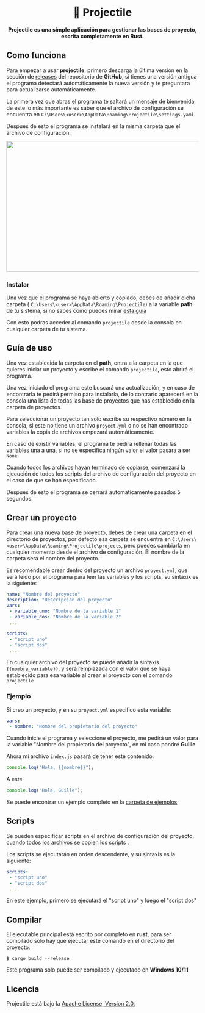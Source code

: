 <center>
    <h1 align="center">🚀 Projectile</h1>
    <h4 align="center"><b>Projectile</b> es una simple aplicación para gestionar las bases de proyecto, escrita completamente en Rust.</h4>
</center>

## Como funciona

Para empezar a usar **projectile**, primero descarga la última versión en la sección de [releases](https://github.com/holasoyender/Projectile/releases) del repositorio de **GitHub**, si tienes una versión antigua el programa detectará automáticamente la nueva versión y te preguntara para actualizarse automáticamente.

La primera vez que abras el programa te saltará un mensaje de bienvenida, de este lo más importante es saber que el archivo de configuración se encuentra en `C:\Users\<user>\AppData\Roaming\Projectile\settings.yaml`

Despues de esto el programa se instalará en la misma carpeta que el archivo de configuración.

<center>
<img align="center" src="https://projectile-api.kirobot.cc/img/banner.png" height="343" width="786"/>
</center>

### Instalar

Una vez que el programa se haya abierto y copiado, debes de añadir dicha carpeta ( `C:\Users\<user>\AppData\Roaming\Projectile`) a la variable **path** de tu sistema, si no sabes como puedes mirar [esta guía](https://github.com/holasoyender/Projectile/blob/main/docs/path.md)

Con esto podras acceder al comando `projectile` desde la consola en cualquier carpeta de tu sistema.

## Guía de uso

Una vez establecida la carpeta en el **path**, entra a la carpeta en la que quieres iniciar un proyecto y escribe el comando `projectile`, esto abrirá el programa.

Una vez iniciado el programa este buscará una actualización, y en caso de encontrarla te pedirá permiso para instalarla, de lo contrario aparecerá en la consola una lista de todas las base de proyectos que has establecido en la carpeta de proyectos.

Para seleccionar un proyecto tan solo escribe su respectivo número en la consola, si este no tiene un archivo `proyect.yml` o no se han encontrado variables la copia de archivos empezará automáticamente.

En caso de existir variables, el programa te pedirá rellenar todas las variables una a una, si no se especifica ningún valor el valor pasara a ser `None`

Cuando todos los archivos hayan terminado de copiarse, comenzará la ejecución de todos los scripts del archivo de configuración del proyecto en el caso de que se han especificado.

Despues de esto el programa se cerrará automaticamente pasados 5 segundos.

## Crear un proyecto

Para crear una nueva base de proyecto, debes de crear una carpeta en el directorio de proyectos, por defecto esa carpeta se encuentra en `C:\Users\<user>\AppData\Roaming\Projectile\projects`, pero puedes cambiarla en cualquier momento desde el archivo de configuración. El nombre de la carpeta será el nombre del proyecto.

Es recomendable crear dentro del proyecto un archivo `proyect.yml`, que será leído por el programa para leer las variables y los scripts, su sintaxix es la siguiente:
```yml
name: "Nombre del proyecto"
description: "Descripción del proyecto"
vars:
 - variable_uno: "Nombre de la variable 1"
 - variable_dos: "Nombre de la variable 2"
 ...

scripts:
 - "script uno"
 - "script dos"
 ...
```

En cualquier archivo del proyecto se puede añadir la sintaxis `{{nombre_variable}}`, y será remplazada con el valor que se haya establecido para esa variable al crear el proyecto con el comando `projectile`

### Ejemplo

Si creo un proyecto, y en su `proyect.yml` especifico esta variable:
```yml
vars:
 - nombre: "Nombre del propietario del proyecto"
 ```
Cuando inicie el programa  y seleccione el proyecto, me pedirá un valor para la variable "Nombre del propietario del proyecto", en mi caso pondré **Guille**

Ahora mi archivo `index.js` pasará de tener este contenido:
```js
console.log("Hola, {{nombre}}");
```
A este
```js
console.log("Hola, Guille"); 
```
Se puede encontrar un ejemplo completo en la [carpeta de ejemplos](https://github.com/holasoyender/Projectile/tree/main/examples)

## Scripts

Se pueden especificar scripts en el archivo de configuración del proyecto, cuando todos los archivos se copien los scripts .

Los scripts se ejecutarán en orden descendente, y su sintaxis es la siguiente:
```yml
scripts:
 - "script uno"
 - "script dos"
 ...
 ```
 En este ejemplo, primero se ejecutará el "script uno" y luego el "script dos"

 ## Compilar

 El ejecutable principal está escrito por completo en **rust**, para ser compilado solo hay que ejecutar este comando en el directorio del proyecto:
 ```shell
 $ cargo build --release
 ```
 Este programa solo puede ser compilado y ejecutado en **Windows 10/11**

 ## Licencia

 Projectile está bajo la [Apache License, Version 2.0.](https://github.com/holasoyender/Projectile/blob/main/LICENSE)